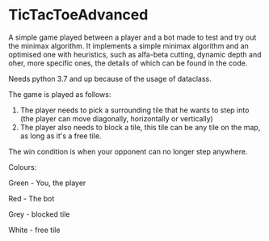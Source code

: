 # TicTacToeAdvanced

A simple game played between a player and a bot made to test and try out the minimax algorithm.
It implements a simple minimax algorithm and an optimised one with heuristics, such as alfa-beta cutting, dynamic depth and oher, more specific ones,
the details of which can be found in the code.

Needs python 3.7 and up because of the usage of dataclass.

The game is played as follows:
1. The player needs to pick a surrounding tile that he wants to step into (the player can move diagonally, horizontally or vertically) 
2. The player also needs to block a tile, this tile can be any tile on the map, as long as it's a free tile. 

The win condition is when your opponent can no longer step anywhere. 

Colours:

Green - You, the player

Red - The bot

Grey - blocked tile

White - free tile
